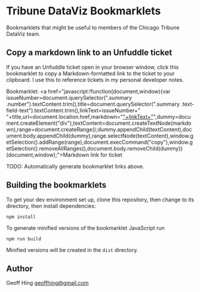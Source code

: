 Tribune DataViz Bookmarklets
============================

Bookmarklets that might be useful to members of the Chicago Tribune DataViz team.

Copy a markdown link to an Unfuddle ticket
------------------------------------------

If you have an Unfuddle ticket open in your browser window, click this bookmarklet to copy a Markdown-formatted link to the ticket to your clipboard.  I use this to reference tickets in my personal developer notes.

Bookmarklet: <a href="javascript:!function(document,window){var issueNumber=document.querySelector(".summary .number").textContent.trim(),title=document.querySelector(".summary .text-field-text").textContent.trim(),linkText=issueNumber+" "+title,url=document.location.href,markdown="["+linkText+"]("+url+")",dummy=document.createElement("div"),textContent=document.createTextNode(markdown),range=document.createRange();dummy.appendChild(textContent),document.body.appendChild(dummy),range.selectNode(textContent),window.getSelection().addRange(range),document.execCommand("copy"),window.getSelection().removeAllRanges(),document.body.removeChild(dummy)}(document,window);">Markdown link for ticket</a>

TODO: Automatically generate bookmarklet links above.

Building the bookmarklets
-------------------------

To get your dev environment set up, clone this repository, then change to its directory, then install dependencies:

    npm install

To generate minified versions of the bookmarklet JavaScript run

    npm run build

Minified versions will be created in the `dist` directory.

Author
------

Geoff Hing <geoffhing@gmail.com>
